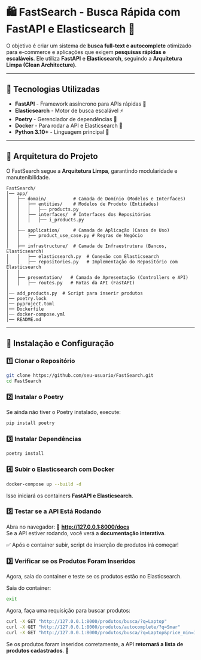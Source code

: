 # 🛍️ FastSearch - Busca Rápida com FastAPI e Elasticsearch 🚀

O objetivo é criar um sistema de **busca full-text e autocomplete** otimizado para e-commerce e aplicações que exigem **pesquisas rápidas e escaláveis**. Ele utiliza **FastAPI** e **Elasticsearch**, seguindo a **Arquitetura Limpa (Clean Architecture)**.

---

## 📌 Tecnologias Utilizadas
- **FastAPI** - Framework assíncrono para APIs rápidas 🚀
- **Elasticsearch** - Motor de busca escalável ⚡
- **Poetry** - Gerenciador de dependências 🧐
- **Docker** - Para rodar a API e Elasticsearch 🐳
- **Python 3.10+** - Linguagem principal 🐍

---

## 📌 Arquitetura do Projeto
O FastSearch segue a **Arquitetura Limpa**, garantindo modularidade e manutenibilidade.

```
FastSearch/
│── app/
│   ├── domain/          # Camada de Domínio (Modelos e Interfaces)
│   │   ├── entities/    # Modelos de Produto (Entidades)
│   │   │   ├── products.py
│   │   ├── interfaces/  # Interfaces dos Repositórios
│   │   │   ├── i_products.py
│   │
│   ├── application/     # Camada de Aplicação (Casos de Uso)
│   │   ├── product_use_case.py # Regras de Negócio
│   │
│   ├── infrastructure/  # Camada de Infraestrutura (Bancos, Elasticsearch)
│   │   ├── elasticsearch.py  # Conexão com Elasticsearch
│   │   ├── repositories.py   # Implementação do Repositório com Elasticsearch
│   │
│   ├── presentation/   # Camada de Apresentação (Controllers e API)
│   │   ├── routes.py   # Rotas da API (FastAPI)
│   
│── add_products.py  # Script para inserir produtos
│── poetry.lock
│── pyproject.toml
│── Dockerfile
│── docker-compose.yml
│── README.md
```

---

## 📌 Instalação e Configuração
### **1️⃣ Clonar o Repositório**
```sh
git clone https://github.com/seu-usuario/FastSearch.git
cd FastSearch
```

### **2️⃣ Instalar o Poetry**
Se ainda não tiver o Poetry instalado, execute:
```sh
pip install poetry
```

### **3️⃣ Instalar Dependências**
```sh
poetry install
```

### **4️⃣ Subir o Elasticsearch com Docker**
```sh
docker-compose up --build -d
```
Isso iniciará os containers **FastAPI e Elasticsearch**.

### **5️⃣ Testar se a API Está Rodando**
Abra no navegador:
🔗 **http://127.0.0.1:8000/docs**  
Se a API estiver rodando, você verá a **documentação interativa**.


✅ Após o container subir, script de inserção de produtos irá começar!

### **3️⃣ Verificar se os Produtos Foram Inseridos**
Agora, saia do container e teste se os produtos estão no Elasticsearch.

Saia do container:
```sh
exit
```

Agora, faça uma requisição para buscar produtos:
```sh
curl -X GET "http://127.0.0.1:8000/produtos/busca/?q=Laptop"
curl -X GET "http://127.0.0.1:8000/produtos/autocomplete/?q=Smar"
curl -X GET "http://127.0.0.1:8000/produtos/busca/?q=Laptop&price_min=1000&price_max=3000"

```
Se os produtos foram inseridos corretamente, a API **retornará a lista de produtos cadastrados**. 🚀


